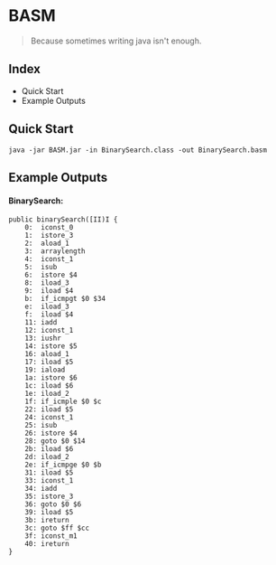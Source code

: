 # BASM

> Because sometimes writing java isn't enough.

## Index
* Quick Start
* Example Outputs

## Quick Start

`java -jar BASM.jar -in BinarySearch.class -out BinarySearch.basm`

## Example Outputs

#### BinarySearch:
```
public binarySearch([II)I {
    0:  iconst_0
    1:  istore_3
    2:  aload_1
    3:  arraylength
    4:  iconst_1
    5:  isub
    6:  istore $4
    8:  iload_3
    9:  iload $4
    b:  if_icmpgt $0 $34
    e:  iload_3
    f:  iload $4
    11: iadd
    12: iconst_1
    13: iushr
    14: istore $5
    16: aload_1
    17: iload $5
    19: iaload
    1a: istore $6
    1c: iload $6
    1e: iload_2
    1f: if_icmple $0 $c
    22: iload $5
    24: iconst_1
    25: isub
    26: istore $4
    28: goto $0 $14
    2b: iload $6
    2d: iload_2
    2e: if_icmpge $0 $b
    31: iload $5
    33: iconst_1
    34: iadd
    35: istore_3
    36: goto $0 $6
    39: iload $5
    3b: ireturn
    3c: goto $ff $cc
    3f: iconst_m1
    40: ireturn
}
```
